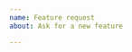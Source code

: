 ```yaml
---
name: Feature request
about: Ask for a new feature

---
```


<!--
Tell us some more about your idea.
Make sure that the same feature has not been suggested yet.
-->
